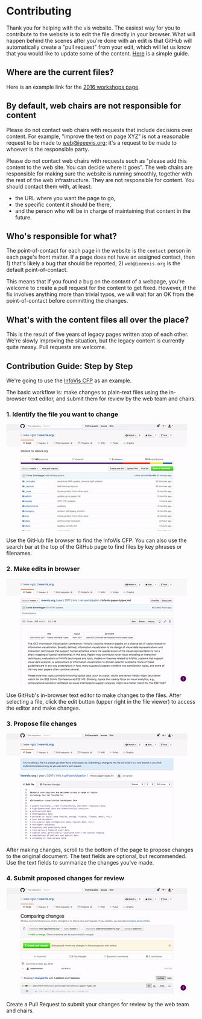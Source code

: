 # Contributing

Thank you for helping with the vis website. The easiest way for you to
contribute to the website is to edit the file directly in your
browser. What will happen behind the scenes after you're done with an
edit is that GitHub will automatically create a "pull request" from
your edit, which will let us know that you would like to update some
of the
content. [Here](https://help.github.com/articles/editing-files-in-another-user-s-repository/)
is a simple guide.

## Where are the current files?

Here is an example link for the [2016 workshops page](https://github.com/ieee-vgtc/ieeevis.org/blob/master/year/2016/info/call-participation/workshops.md).

## By default, web chairs are not responsible for content

Please do not contact web chairs with requests that include decisions 
over content. For example, "improve the text on page XYZ" is not a
reasonable request to be made to web@ieeevis.org; it's a request to be
made to whoever is the responsible party.

Please do not contact web chairs with requests such as "please add
this content to the web site. You can decide where it goes". The web 
chairs are responsible for making sure the website is running smoothly,
together with the rest of the web infrastructure. They are not responsible
for content. You should contact them with, at least:

- the URL where you want the page to go,
- the specific content it should be there,
- and the person who will be in charge of maintaining that content in the future.

## Who's responsible for what?

The point-of-contact for each page in the website is the
`contact` person in each page's front matter. If a page does not have
an assigned contact, then 1) that's likely a bug that should be
reported, 2) `web@ieeevis.org` is the default point-of-contact.

This means that if you found a bug on the *content* of a webpage,
you're welcome to create a pull request for the content to get
fixed. However, if the fix involves anything more than trivial typos,
we will wait for an OK from the point-of-contact before committing the
changes.

## What's with the content files all over the place?

This is the result of five years of legacy pages written atop of each
other. We're slowly improving the situation, but the legacy content is
currently quite messy. Pull requests are welcome.

## Contribution Guide: Step by Step

We're going to use the [InfoVis CFP](https://github.com/ieee-vgtc/ieeevis.org/blob/master/year/2016/info/call-participation/infovis-papers.md) as an example.

The basic workflow is: make changes to plain-text files using the in-browser text editor, and submit them for review by the web team and chairs.

### 1. Identify the file you want to change

![](img/find-cfp.gif)

Use the GitHub file browser to find the InfoVis CFP.
You can also use the search bar at the top of the GitHub page to find files by key phrases or filenames.

### 2. Make edits in browser

![](img/edit-cfp.gif)

Use GitHub's in-browser text editor to make changes to the files.
After selecting a file, click the edit button (upper right in the file viewer) to access the editor and make changes.

### 3. Propose file changes

![](img/propose-change.gif)

After making changes, scroll to the bottom of the page to propose changes to the original document.
The text fields are optional, but recommended.
Use the text fields to summarize the changes you've made.

### 4. Submit proposed changes for review

![](img/pull-request.gif)

Create a Pull Request to submit your changes for review by the web team and chairs.
